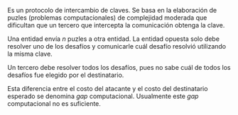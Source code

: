 Es un protocolo de intercambio de claves. Se basa en la elaboración de puzles (problemas computacionales) de complejidad moderada que dificultan que un tercero que intercepta la comunicación obtenga la clave.

Una entidad envía $n$ puzles a otra entidad. La entidad opuesta solo debe resolver uno de los desafíos y comunicarle cuál desafío resolvió utilizando la misma clave.

Un tercero debe resolver todos los desafíos, pues no sabe cuál de todos los desafíos fue elegido por el destinatario.

Esta diferencia entre el costo del atacante y el costo del destinatario esperado se denomina *gap* computacional. Usualmente este *gap* computacional no es suficiente.
